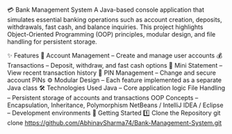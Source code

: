💳 Bank Management System
A Java-based console application that simulates essential banking operations such as account creation, deposits, withdrawals, fast cash, and balance inquiries.
This project highlights Object-Oriented Programming (OOP) principles, modular design, and file handling for persistent storage.

✨ Features
🏦 Account Management – Create and manage user accounts
💰 Transactions – Deposit, withdraw, and fast cash options
📄 Mini Statement – View recent transaction history
🔐 PIN Management – Change and secure account PINs
⚙️ Modular Design – Each feature implemented as a separate Java class
🛠️ Technologies Used
Java – Core application logic
File Handling – Persistent storage of accounts and transactions
OOP Concepts – Encapsulation, Inheritance, Polymorphism
NetBeans / IntelliJ IDEA / Eclipse – Development environments
🚀 Getting Started
1️⃣ Clone the Repository
git clone https://github.com/AbhinavSharma74/Bank-Management-System.git
